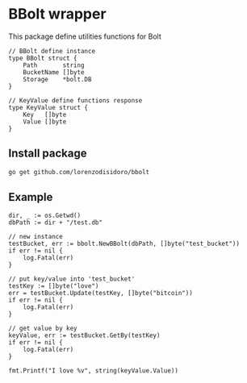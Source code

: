 # BBolt wrapper

This package define utilities functions for Bolt 

```golang
// BBolt define instance
type BBolt struct {
	Path       string
	BucketName []byte
	Storage    *bolt.DB
}

// KeyValue define functions response
type KeyValue struct {
	Key   []byte
	Value []byte
}
```

## Install package

```sh
go get github.com/lorenzodisidoro/bbolt
```

## Example

```golang
dir, _ := os.Getwd()
dbPath := dir + "/test.db"

// new instance
testBucket, err := bbolt.NewBBolt(dbPath, []byte("test_bucket"))
if err != nil {
    log.Fatal(err)
}

// put key/value into 'test_bucket'
testKey := []byte("love")
err = testBucket.Update(testKey, []byte("bitcoin"))
if err != nil {
    log.Fatal(err)
}

// get value by key
keyValue, err := testBucket.GetBy(testKey)
if err != nil {
    log.Fatal(err)
}

fmt.Printf("I love %v", string(keyValue.Value))
```


